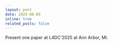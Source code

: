 ```yaml
---
layout: post
date: 2025-06-05
inline: true
related_posts: false
---
```


Present one paper at L4DC'2025 at Ann Arbor, MI. 

